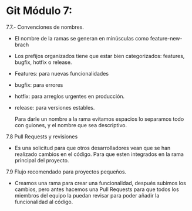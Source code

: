 # Git Módulo 7:

7.7.- Convenciones de nombres.

-  El nombre de la ramas se generan en minúsculas como feature-new-brach

- Los prefijos organizados tiene que estar bien categorizados: features, bugfix, hotfix o release.

- Features: para nuevas funcionalidades

- bugfix: para errores

- hotfix: para arreglos urgentes en producción.

- release: para versiones estables.

  Para darle un nombre a la rama evitamos espacios lo separamos todo con guiones, y el nombre que sea descriptivo.	

7.8 Pull Requests y revisiones

- Es una solicitud para que otros desarrolladores vean que se han realizado cambios en el código. Para que esten integrados en la rama principal del proyecto.

7.9 Flujo recomendado para proyectos pequeños.

- Creamos una rama para crear una funcionalidad, después subimos los cambios, pero antes hacemos una Pull Requests para que todos los miembros del equipo la puedan revisar para poder añadir la funcionalidad al código.

